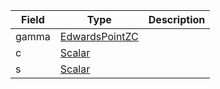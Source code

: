 | Field | Type                                               | Description |
| ----- | -------------------------------------------------- | ----------- |
| gamma | [EdwardsPointZC](/solana/idl/types/edwardspointzc) |             |
| c     | [Scalar](/solana/idl/types/scalar)                 |             |
| s     | [Scalar](/solana/idl/types/scalar)                 |             |
